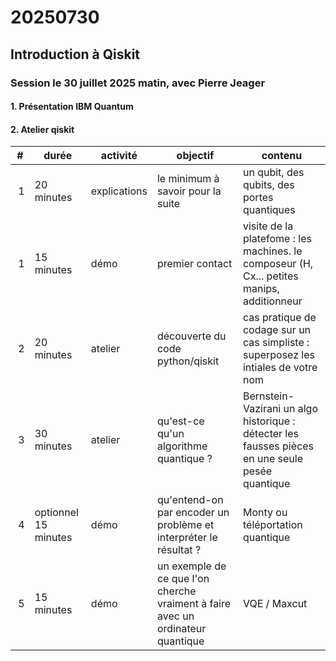 # 20250730
## Introduction à Qiskit

### Session le 30 juillet 2025 matin, avec Pierre Jeager

####  1. Présentation IBM Quantum 

####  2. Atelier qiskit


| # | durée | activité | objectif | contenu |
|--|--|--|--|--|
| 1 | 20 minutes|explications | le minimum à savoir pour la suite | un qubit, des qubits, des portes quantiques |
| 1 | 15 minutes|démo | premier contact | visite de la platefome : les machines. le composeur (H, Cx... petites manips, additionneur |
| 2 | 20 minutes| atelier| découverte du code python/qiskit | cas pratique de codage sur un cas simpliste : superposez les intiales de votre nom |
| 3 | 30 minutes| atelier | qu'est-ce qu'un algorithme quantique ? | Bernstein-Vazirani un algo historique : détecter les fausses pièces en une seule pesée quantique |
| 4 | optionnel 15 minutes| démo | qu'entend-on par encoder un problème et interpréter le résultat ? | Monty ou téléportation quantique|
| 5 | 15 minutes| démo | un exemple de ce que l'on cherche vraiment à faire avec un ordinateur quantique | VQE / Maxcut |
